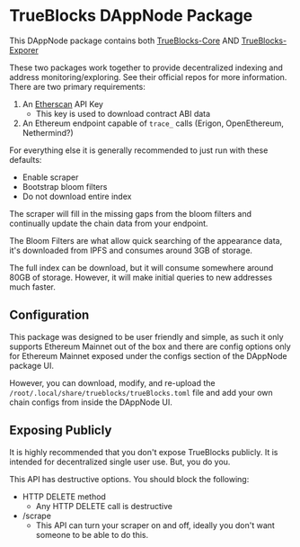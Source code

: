 # TrueBlocks DAppNode Package

This DAppNode package contains both [TrueBlocks-Core](https://github.com/TrueBlocks/trueblocks-core) AND [TrueBlocks-Exporer](https://github.com/TrueBlocks/trueblocks-explorer)

These two packages work together to provide decentralized indexing and address monitoring/exploring. See their official repos for more information. There are two primary requirements:

1. An [Etherscan](https://etherscan.io/) API Key
    * This key is used to download contract ABI data
2. An Ethereum endpoint capable of `trace_` calls (Erigon, OpenEthereum, Nethermind?)

For everything else it is generally recommended to just run with these defaults:

* Enable scraper
* Bootstrap bloom filters
* Do not download entire index

The scraper will fill in the missing gaps from the bloom filters and continually update the chain data from your endpoint.

The Bloom Filters are what allow quick searching of the appearance data, it's downloaded from IPFS and consumes around 3GB of storage.

The full index can be download, but it will consume somewhere around 80GB of storage. However, it will make initial queries to new addresses much faster.

## Configuration

This package was designed to be user friendly and simple, as such it only supports Ethereum Mainnet out of the box and there are config options only for Ethereum Mainnet exposed under the configs section of the DAppNode package UI.

However, you can download, modify, and re-upload the `/root/.local/share/trueblocks/trueBlocks.toml` file and add your own chain configs from inside the DAppNode UI.

## Exposing Publicly

It is highly recommended that you don't expose TrueBlocks publicly. It is intended for decentralized single user use. But, you do you.

This API has destructive options. You should block the following:
* HTTP DELETE method
  * Any HTTP DELETE call is destructive
* /scrape
  * This API can turn your scraper on and off, ideally you don't want someone to be able to do this.
